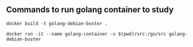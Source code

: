 ## Commands to run golang container to study

`docker build -t golang-debian-buster .`

`docker run -it --name golang-container -v $(pwd)/src:/go/src golang-debian-buster`
